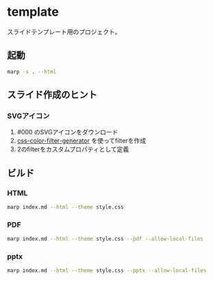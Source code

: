 # template

スライドテンプレート用のプロジェクト。

## 起動

```bash
marp -s . --html
```

## スライド作成のヒント

### SVGアイコン

1. #000 のSVGアイコンをダウンロード
2. [css-color-filter-generator](https://angel-rs.github.io/css-color-filter-generator/) を使ってfilterを作成
3. 2のfilterをカスタムプロパティとして定義

## ビルド

### HTML

```bash
marp index.md --html --theme style.css
```

### PDF

```bash
marp index.md --html --theme style.css --pdf --allow-local-files
```

### pptx

```bash
marp index.md --html --theme style.css --pptx --allow-local-files
```
